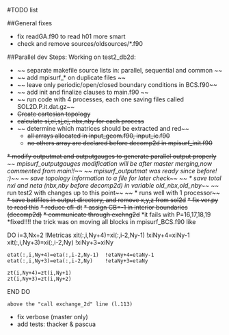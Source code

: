 #TODO list

##General fixes
* fix readGA.f90 to read h01 more smart
* check and remove sources/oldsources/*.f90

##Parallel dev
Steps:
Working on test2_db2d:

* ~~ separate makefile source lists in: parallel, sequential and common ~~
* ~~ add mpisurf_* on duplicate files ~~
* ~~ leave only periodic/open/closed boundary conditions in BCS.f90~~
* ~~ add init and finalize clauses to main.f90 ~~
* ~~ run code with 4 processes, each one saving files called SOL2D.P.it.dat.gz~~
* ~~Create cartesian topology~~
* ~~calculate si,ei,sj,ej, nbx,nby for each process~~
* ~~ determine which matrices should be extracted and red~~
    * ~~all arrays allocated in input_geom.f90, input_ic.f90~~
    * ~~no others array are declared before decomp2d in mpisurf_init.f90~~
  
~~* modify outputmat and outputgauges to generate parallel output properly~~
~~    *mpisurf_outputgauges modification will be after master merging,now commented from main!!~~
~~    *mpisurf_outputmat was ready since before! :)~~
~~* save topology information to a file for later check~~
~~    * save total nxi and neta (nbx,nby before decomp2d) in variable old_nbx,old_nby~~
~~* run test2 with changes up to this point~~
~~    * runs well with 1 processor~~
~~* save batifiles in output directory, and remove x,y,z from sol2d~~
~~* fix ver.py to read this~~
~~* reduce cfl-dt~~
~~* assign CB=-1 in interior boundaries (decomp2d)~~
~~* communicate through exchng2d~~
    *it fails with P=16,17,18,19
    *fixed!!!! the trick was on moving all blocks in mpisurf_BCS.f90 like
    
  DO i=3,Nx+2
    !Metricas
    xit(:,i,Ny+4)=xi(:,i-2,Ny-1)	!xiNy+4=xiNy-1
    xit(:,i,Ny+3)=xi(:,i-2,Ny)	!xiNy+3=xiNy

    etat(:,i,Ny+4)=eta(:,i-2,Ny-1)	!etaNy+4=etaNy-1
    etat(:,i,Ny+3)=eta(:,i-2,Ny)	!etaNy+3=etaNy

    zt(i,Ny+4)=zt(i,Ny+1)
    zt(i,Ny+3)=zt(i,Ny+2)
  END DO  
  
    above the "call exchange_2d" line (l.113)
* fix verbose (master only)
* add tests: thacker & pascua    